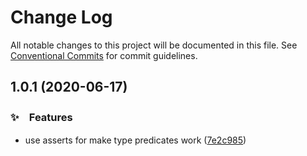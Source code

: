 # Change Log

All notable changes to this project will be documented in this file.
See [Conventional Commits](https://conventionalcommits.org) for commit guidelines.

## 1.0.1 (2020-06-17)


### ✨　Features

* use asserts for make type predicates work ([7e2c985](https://github.com/bluelovers/ws-ts-type/commit/7e2c985329bd4c5abf889f5128c98b0b89f99e9a))

